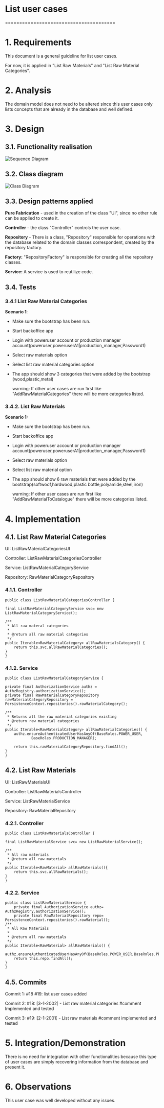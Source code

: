 # List user cases
=======================================

# 1. Requirements 

This document is a general guideline for list user cases.

For now, it is applied in "List Raw Materials" and "List Raw Material Categories".

# 2. Analysis

The domain model does not need to be altered since this user cases only lists concepts that are already in the database and well defined.

# 3. Design

## 3.1. Functionality realisation

![Sequence Diagram](SD.jpg)



## 3.2. Class diagram

![Class Diagram](CD.jpg)

## 3.3. Design patterns applied

**Pure Fabrication** - used in the creation of the class "UI", since no other rule can be applied to create it.

**Controller** - the class "Controller" controls the user case.

**Repository** - There is a class, "Repository" responsible for operations with the database related to the domain classes correspondent, created by the repository factory.

**Factory:** "RepositoryFactory" is responsible for creating all the repository classes.

**Service:** A service is used to reutilize code. 

## 3.4. Tests

### 3.4.1 List Raw Material Categories

**Scenario 1**:

- Make sure the bootstrap has been run.

- Start backoffice app

- Login with poweruser account or production manager account(poweruser,poweruserA1|production_manager,Password1)

- Select raw materials option

- Select list raw material categories option

- The app should show 3 categories that were added by the bootstrap (wood,plastic,metal)

  warning: If other user cases are run first like "AddRawMaterialCategories" there will be more categories listed.

### 3.4.2. List Raw Materials

**Scenario 1:**

- Make sure the bootstrap has been run.

- Start backoffice app

- Login with poweruser account or production manager account(poweruser,poweruserA1|production_manager,Password1)

- Select raw materials option

- Select list raw material option

- The app should show 6 raw materials that were added by the bootstrap(softwoof,hardwood,plastic bottle,polyamide,steel,iron) 

  warning: If other user cases are run first like "AddRawMaterialToCatalogue" there will be more categories listed.

# 4. Implementation

## 4.1. List Raw Material Categories

UI: ListRawMaterialCategoriesUI

Controller: ListRawMaterialCategoriesController

Service: ListRawMaterialCategoryService

Repository: RawMaterialCategoryRepository

### 4.1.1. Controller

    public class ListRawMaterialCategoriesController {
    
    final ListRawMaterialCategoryService svc= new ListRawMaterialCategoryService();
    
    /**
     * All raw materal categories
     * 
     * @return all raw material categories
     */
    public Iterable<RawMaterialCategory> allRawMaterialsCategory() {
        return this.svc.allRawMaterialCategories();
    }
    }
### 4.1.2. Service

    public class ListRawMaterialCategoryService {
    
    private final AuthorizationService authz = AuthzRegistry.authorizationService();
    private final RawMaterialCategoryRepository rawMaterialCategoryRepository = PersistenceContext.repositories().rawMaterialCategory();
    
    /**
     * Returns all the raw material categories existing 
     * @return raw material categories
     */
    public Iterable<RawMaterialCategory> allRawMaterialCategories() {
        authz.ensureAuthenticatedUserHasAnyOf(BaseRoles.POWER_USER,
                BaseRoles.PRODUCTION_MANAGER);
    
        return this.rawMaterialCategoryRepository.findAll();
    }
    }
## 4.2. List Raw Materials

UI: ListRawMaterialsUI

Controller: ListRawMaterialsController

Service: ListRawMaterialService

Repository: RawMaterialRepository

### 4.2.1. Controller    

    public class ListRawMaterialsController {
    
    final ListRawMaterialService svc= new ListRawMaterialService();
    
    /**
     * All raw materials
     * @return all raw materials
     */
    public Iterable<RawMaterial> allRawMaterials(){
        return this.svc.allRawMaterials();
    }
    }

### 4.2.2. Service

    public class ListRawMaterialService {
        private final AuthorizationService authz= AuthzRegistry.authorizationService();
        private final RawMaterialRepository repo= PersistenceContext.repositories().rawMaterial();
    /**
     * All Raw Materials
     * 
     * @return all raw materials 
     */
    public Iterable<RawMaterial> allRawMaterials() {
        authz.ensureAuthenticatedUserHasAnyOf(BaseRoles.POWER_USER,BaseRoles.PRODUCTION_MANAGER);
        return this.repo.findAll();
    }
    }

## 4.5. Commits

Commit 1: #18 #19: list user cases added

Commit 2: #18: [3-1-2002] - List raw material categories #comment Implemented and tested

Commit 3: #19: [2-1-2001] - List raw materials #comment implemented and tested

# 5. Integration/Demonstration

There is no need for integration with other functionalities because this type of user cases are simply recovering information from the database and present it.

# 6. Observations

This user case was well developed without any issues.

